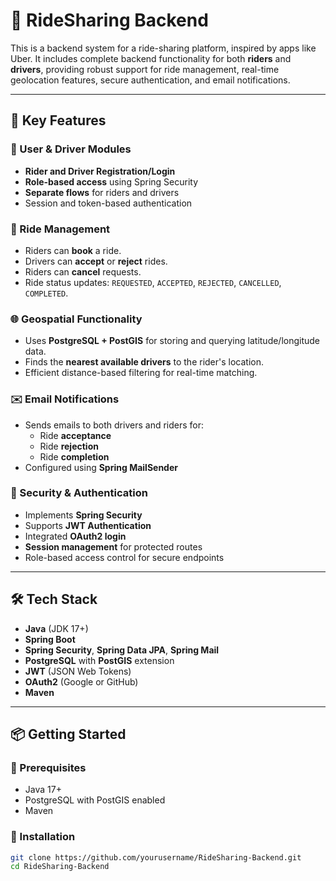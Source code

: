 # 🚗 RideSharing Backend

This is a backend system for a ride-sharing platform, inspired by apps like Uber. It includes complete backend functionality for both **riders** and **drivers**, providing robust support for ride management, real-time geolocation features, secure authentication, and email notifications.

---

## 📌 Key Features

### 👤 User & Driver Modules
- **Rider and Driver Registration/Login**
- **Role-based access** using Spring Security
- **Separate flows** for riders and drivers
- Session and token-based authentication

### 🚕 Ride Management
- Riders can **book** a ride.
- Drivers can **accept** or **reject** rides.
- Riders can **cancel** requests.
- Ride status updates: `REQUESTED`, `ACCEPTED`, `REJECTED`, `CANCELLED`, `COMPLETED`.

### 🌐 Geospatial Functionality
- Uses **PostgreSQL + PostGIS** for storing and querying latitude/longitude data.
- Finds the **nearest available drivers** to the rider's location.
- Efficient distance-based filtering for real-time matching.

### ✉️ Email Notifications
- Sends emails to both drivers and riders for:
  - Ride **acceptance**
  - Ride **rejection**
  - Ride **completion**
- Configured using **Spring MailSender**

### 🔐 Security & Authentication
- Implements **Spring Security**
- Supports **JWT Authentication**
- Integrated **OAuth2 login**
- **Session management** for protected routes
- Role-based access control for secure endpoints

---

## 🛠️ Tech Stack

- **Java** (JDK 17+)
- **Spring Boot**
- **Spring Security**, **Spring Data JPA**, **Spring Mail**
- **PostgreSQL** with **PostGIS** extension
- **JWT** (JSON Web Tokens)
- **OAuth2** (Google or GitHub)
- **Maven**

---

## 📦 Getting Started

### 🧰 Prerequisites

- Java 17+
- PostgreSQL with PostGIS enabled
- Maven

### 🚀 Installation

```bash
git clone https://github.com/yourusername/RideSharing-Backend.git
cd RideSharing-Backend
